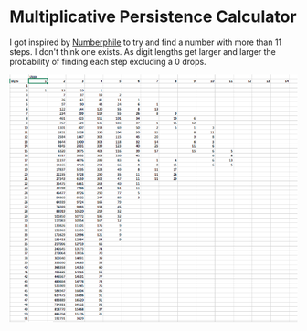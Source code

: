 # Multiplicative Persistence Calculator

I got inspired by [Numberphile](https://www.youtube.com/watch?v=Wim9WJeDTHQ) to try and find 
a number with more than 11 steps. I don't think one exists. As digit lengths get
larger and larger the probability of finding each step excluding a 0 drops. 

![](frequencies.png)